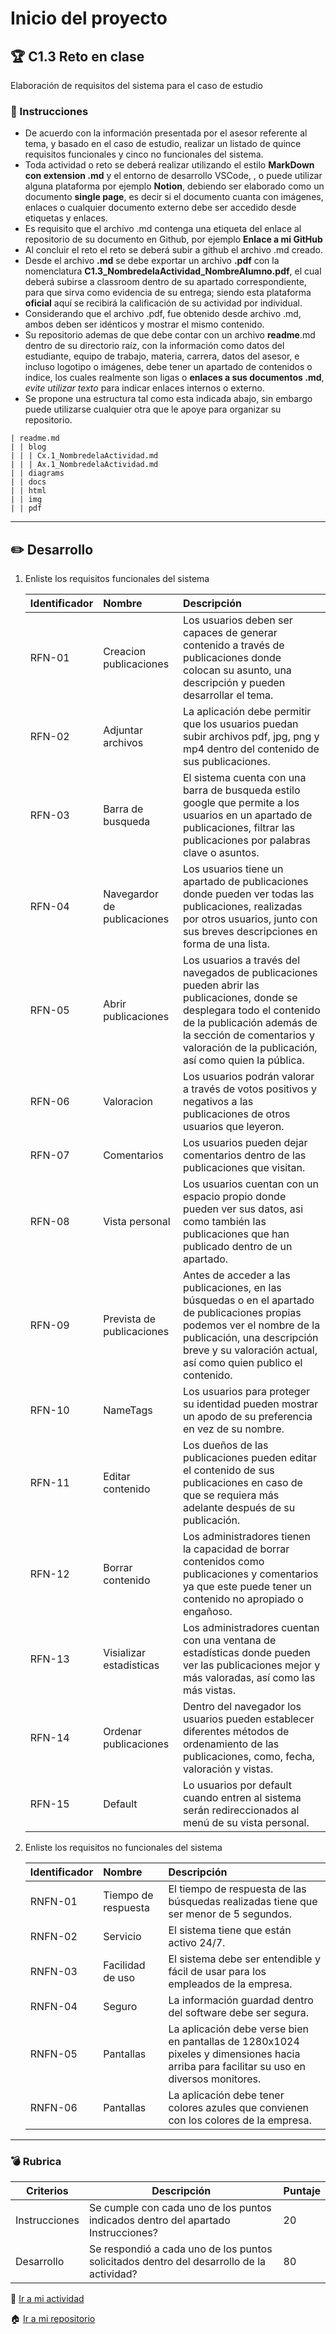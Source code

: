 # Inicio del proyecto

## :trophy: C1.3 Reto en clase

Elaboración de requisitos del sistema para el caso de estudio

### :blue_book: Instrucciones

- De acuerdo con la información presentada por el asesor referente al tema, y basado en el caso de estudio, realizar un listado de quince requisitos funcionales y cinco no funcionales del sistema.
- Toda actividad o reto se deberá realizar utilizando el estilo **MarkDown con extension .md** y el entorno de desarrollo VSCode, , o puede utilizar alguna plataforma por ejemplo **Notion**, debiendo ser elaborado como un documento **single page**, es decir si el documento cuanta con imágenes, enlaces o cualquier documento externo debe ser accedido desde etiquetas y enlaces.
- Es requisito que el archivo .md contenga una etiqueta del enlace al repositorio de su documento en Github, por ejemplo **Enlace a mi GitHub**
- Al concluir el reto el reto se deberá subir a github el archivo .md creado.
- Desde el archivo **.md** se debe exportar un archivo **.pdf** con la nomenclatura **C1.3_NombredelaActividad_NombreAlumno.pdf**, el cual deberá subirse a classroom dentro de su apartado correspondiente, para que sirva como evidencia de su entrega; siendo esta plataforma **oficial** aquí se recibirá la calificación de su actividad por individual.
- Considerando que el archivo .pdf, fue obtenido desde archivo .md, ambos deben ser idénticos y mostrar el mismo contenido.
- Su repositorio ademas de que debe contar con un archivo **readme**.md dentro de su directorio raíz, con la información como datos del estudiante, equipo de trabajo, materia, carrera, datos del asesor, e incluso logotipo o imágenes, debe tener un apartado de contenidos o indice, los cuales realmente son ligas o **enlaces a sus documentos .md**, _evite utilizar texto_ para indicar enlaces internos o externo.
- Se propone una estructura tal como esta indicada abajo, sin embargo puede utilizarse cualquier otra que le apoye para organizar su repositorio.

```
| readme.md
| | blog
| | | Cx.1_NombredelaActividad.md
| | | Ax.1_NombredelaActividad.md
| | diagrams
| | docs
| | html
| | img
| | pdf    
```

___

## :pencil2: Desarrollo

1. Enliste los requisitos funcionales del sistema
   
    Identificador | Nombre | Descripción
    :--|:--|:--
    RFN-01|Creacion publicaciones| Los usuarios deben ser capaces de generar contenido a través de publicaciones donde colocan su asunto, una descripción y pueden desarrollar el tema.
    RFN-02|Adjuntar archivos|La aplicación debe permitir que los usuarios puedan subir archivos pdf, jpg, png y mp4 dentro del contenido de sus publicaciones.
    RFN-03|Barra de busqueda|El sistema cuenta con una barra de busqueda estilo google que permite a los usuarios en un apartado de publicaciones, filtrar las publicaciones por palabras clave o asuntos.
    RFN-04|Navegardor de publicaciones|Los usuarios tiene un apartado de publicaciones donde pueden ver todas las publicaciones, realizadas por otros usuarios, junto con sus breves descripciones en forma de una lista.
    RFN-05|Abrir publicaciones|Los usuarios a través del navegados de publicaciones pueden abrir las publicaciones, donde se desplegara todo el contenido de la publicación además de la sección de comentarios y valoración de la publicación, así como quien la pública.
    RFN-06|Valoracion|Los usuarios podrán valorar a través de votos positivos y negativos a las publicaciones de otros usuarios que leyeron.
    RFN-07|Comentarios|Los usuarios pueden dejar comentarios dentro de las publicaciones que visitan.
    RFN-08|Vista personal|Los usuarios cuentan con un espacio propio donde pueden ver sus datos, asi como también las publicaciones que han publicado dentro de un apartado.
    RFN-09|Prevista de publicaciones|Antes de acceder a las publicaciones, en las búsquedas o en el apartado de publicaciones propias podemos ver el nombre de la publicación, una descripción breve y su valoración actual, así como quien publico el contenido.
    RFN-10|NameTags|Los usuarios para proteger su identidad pueden mostrar un apodo de su preferencia en vez de su nombre.
    RFN-11|Editar contenido|Los dueños de las publicaciones pueden editar el contenido de sus publicaciones en caso de que se requiera más adelante después de su publicación.
    RFN-12|Borrar contenido|Los administradores tienen la capacidad de borrar contenidos como publicaciones y comentarios ya que este puede tener un contenido no apropiado o engañoso.
    RFN-13|Visializar estadisticas|Los administradores cuentan con una ventana de estadísticas donde pueden ver las publicaciones mejor y más valoradas, así como las más vistas.
    RFN-14|Ordenar publicaciones|Dentro del navegador los usuarios pueden establecer diferentes métodos de ordenamiento de las publicaciones, como, fecha, valoración y vistas.
    RFN-15|Default|Lo usuarios por default cuando entren al sistema serán redireccionados al menú de su vista personal.

 
2. Enliste los requisitos no funcionales del sistema
   
    Identificador | Nombre | Descripción
    :--|:--|:--
    RNFN-01|Tiempo de respuesta|El tiempo de respuesta de las búsquedas realizadas tiene que ser menor de 5 segundos.
    RNFN-02|Servicio|El sistema tiene que están activo 24/7.
    RNFN-03|Facilidad de uso|El sistema debe ser entendible y fácil de usar para los empleados de la empresa.
    RNFN-04|Seguro|La información guardad dentro del software debe ser segura.
    RNFN-05|Pantallas|La aplicación debe verse bien en pantallas de 1280x1024 pixeles y dimensiones hacia arriba para facilitar su uso en diversos monitores.
    RNFN-06|Pantallas|La aplicación debe tener colores azules que convienen con los colores de la empresa.

___

### :bomb: Rubrica

| Criterios     | Descripción                                                                                  | Puntaje |
| ------------- | -------------------------------------------------------------------------------------------- | ------- |
| Instrucciones | Se cumple con cada uno de los puntos indicados dentro del apartado Instrucciones?            | 20 |
| Desarrollo    | Se respondió a cada uno de los puntos solicitados dentro del desarrollo de la actividad?     | 80      |

:book: [Ir a mi actividad ](https://github.com/CotaVilla/AnalisisAvanzadoDeSoftware_Feb21-Jul21/blob/main/blog/C1.3_Requisitos_del_sistema_para_el_caso_de_estudio_CotaVillaEdyJesusManuel.md)

:house: [Ir a mi repositorio ](https://github.com/CotaVilla/AnalisisAvanzadoDeSoftware_Feb21-Jul21)